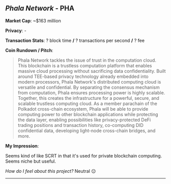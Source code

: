 
## *Phala Network* - PHA

**Market Cap**: ~$163 million

**Privacy**:  -  

**Transaction Stats**: ? block time **/** ? transactions per second **/** ? fee

**Coin Rundown / Pitch**: 

> Phala Network tackles the issue of trust in the computation cloud. This blockchain is a trustless computation platform that enables massive cloud processing without sacrificing data confidentiality. Built around TEE-based privacy technology already embedded into modern processors, Phala Network's distributed computing cloud is versatile and confidential. By separating the consensus mechanism from computation, Phala ensures processing power is highly scalable. Together, this creates the infrastructure for a powerful, secure, and scalable trustless computing cloud. As a member parachain of the Polkadot cross-chain ecosystem, Phala will be able to provide computing power to other blockchain applications while protecting the data layer, enabling possibilities like privacy-protected DeFi trading positions and transaction history, co-computing DID confidential data, developing light-node cross-chain bridges, and more.

**My Impression**: 

Seems kind of like SCRT in that it's used for private blockchain computing. Seems niche but useful.

*How do I feel about this project?* Neutral 😐




---
